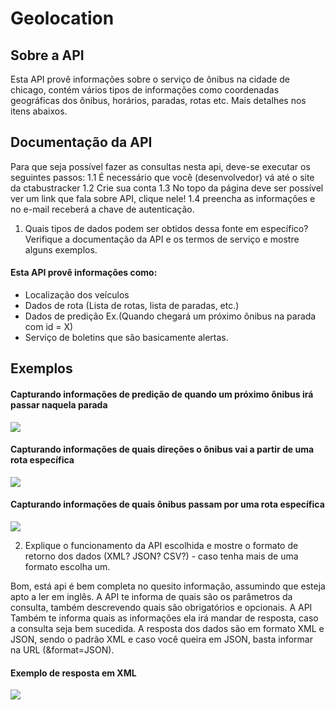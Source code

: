 # Geolocation

## Sobre a API

Esta API provê informações sobre o serviço de ônibus na cidade de chicago, contém vários tipos de informações como
coordenadas geográficas dos ônibus, horários, paradas, rotas etc. Mais detalhes nos itens abaixos.
## Documentação da API 

Para que seja possível fazer as consultas nesta api, deve-se executar os seguintes passos:
    1.1 É necessário que você (desenvolvedor) vá até o site da ctabustracker
    1.2 Crie sua conta
    1.3 No topo da página deve ser possível ver um link que fala sobre API, clique nele!
    1.4 preencha as informações e no e-mail receberá a chave de autenticação. 

[Página de login]: http://www.ctabustracker.com/bustime/login.jsp

[Documento PDF]: https://www.transitchicago.com/assets/1/6/cta_Bus_Tracker_API_Developer_Guide_and_Documentation_20160929.pdf

1. Quais  tipos de dados podem ser obtidos dessa fonte em específico? Verifique a documentação da API e os termos de serviço e mostre alguns exemplos.

#### Esta API provê informações como:
* Localização dos veículos
* Dados de rota (Lista de rotas, lista de paradas, etc.)
* Dados de predição Ex.(Quando chegará um próximo ônibus na parada com id = X)
* Serviço de boletins que são basicamente alertas.

## Exemplos
#### Capturando informações de predição de quando um próximo ônibus irá passar naquela parada
<img src="./src/assets/api-examples/getprediction.png"/>

#### Capturando informações de quais direções o ônibus vai a partir de uma rota específica
<img src="./src/assets/api-examples/getdirections.png"/>

#### Capturando informações de quais ônibus passam por uma rota específica
<img src="./src/assets/api-examples/getvehicles.png"/>

2. Explique o funcionamento da API escolhida e mostre o formato de retorno dos dados (XML? JSON? CSV?) - caso tenha mais de uma formato escolha um.

Bom, está api é bem completa no quesito informação, assumindo que esteja apto a ler em inglês. A API te informa de quais são os parâmetros da consulta, também descrevendo quais são obrigatórios e opcionais. A API Também te informa quais as informações ela irá mandar de resposta, caso a consulta seja bem sucedida. A resposta dos dados
são em formato XML e JSON, sendo o padrão XML e caso você queira em JSON, basta informar na URL (&format=JSON).

#### Exemplo de resposta em XML
<img src="./src/assets/api-examples/getvehicles.png"/>
